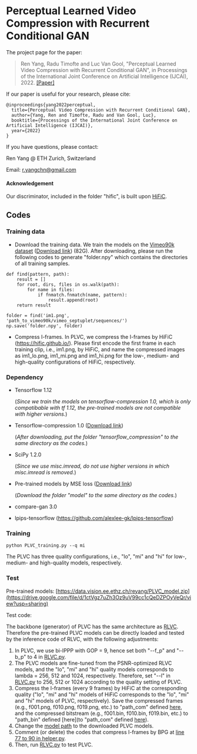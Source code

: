 # Perceptual Learned Video Compression with Recurrent Conditional GAN

The project page for the paper:

> Ren Yang, Radu Timofte and Luc Van Gool, "Perceptual Learned Video Compression with Recurrent Conditional GAN", in Processings of the International Joint Conference on Artificial Intelligence (IJCAI), 2022. [[Paper]](https://arxiv.org/abs/2109.03082)

If our paper is useful for your research, please cite:
```
@inproceedings{yang2022perceptual,
  title={Perceptual Video Compression with Recurrent Conditional GAN},
  author={Yang, Ren and Timofte, Radu and Van Gool, Luc},
  booktitle={Processings of the International Joint Conference on Artificial Intelligence (IJCAI)},
  year={2022}
}
```

If you have questions, please contact:

Ren Yang @ ETH Zurich, Switzerland   

Email: r.yangchn@gmail.com

#### Acknowledgement

Our discriminator, included in the folder "hific", is built upon [HiFiC](https://hific.github.io/).

## Codes

### Training data

- Download the training data. We train the models on the [Vimeo90k dataset](https://github.com/anchen1011/toflow) ([Download link](http://data.csail.mit.edu/tofu/dataset/vimeo_septuplet.zip)) (82G). After downloading, please run the following codes to generate "folder.npy" which contains the directories of all training samples.
```
def find(pattern, path):
    result = []
    for root, dirs, files in os.walk(path):
        for name in files:
            if fnmatch.fnmatch(name, pattern):
                result.append(root)
    return result

folder = find('im1.png', 'path_to_vimeo90k/vimeo_septuplet/sequences/')
np.save('folder.npy', folder)
```

- Compress I-frames. In PLVC, we compress the I-frames by HiFiC (https://hific.github.io/). Please first encode the first frame in each training clip, i.e., im1.png, by HiFiC, and name the compressed images as im1_lo.png, im1_mi.png and im1_hi.png for the low-, medium- and high-quality configurations of HiFiC, respectively.

### Dependency

- Tensorflow 1.12
  
  (*Since we train the models on tensorflow-compression 1.0, which is only compatibable with tf 1.12, the pre-trained models are not compatible with higher versions.*)

- Tensorflow-compression 1.0 ([Download link](https://github.com/tensorflow/compression/releases/tag/v1.0))

  (*After downloading, put the folder "tensorflow_compression" to the same directory as the codes.*)
  
- SciPy 1.2.0

  (*Since we use misc.imread, do not use higher versions in which misc.imread is removed.*)
  
 - Pre-trained models by MSE loss ([Download link](https://data.vision.ee.ethz.ch/reyang/model.zip))
 
      (*Download the folder "model" to the same directory as the codes.*)
  
 - compare-gan 3.0
 
 - lpips-tensorflow (https://github.com/alexlee-gk/lpips-tensorflow)
 
### Training
 
```
python PLVC_training.py --q mi
```

The PLVC has three quality configurations, i.e., "lo", "mi" and "hi" for low-, medium- and high-quality models, respectively.

### Test

Pre-trained models: [https://data.vision.ee.ethz.ch/reyang/PLVC_model.zip](https://drive.google.com/file/d/1ctVgz7uZh3Oz9uV99cc1cQeDZPOyVeQr/view?usp=sharing)

Test code: 

The backbone (generator) of PLVC has the same architecture as [RLVC](https://github.com/RenYang-home/RLVC/). Therefore the pre-trained PLVC models can be directly loaded and tested by the inference code of RLVC, with the following adjustments:

1. In PLVC, we use bi-IPPP with GOP = 9, hence set both "--f_p" and "--b_p" to 4 in [RLVC.py](https://github.com/RenYang-home/RLVC/blob/master/RLVC.py#L8).
2. The PLVC models are fine-tuned from the PSNR-optimized RLVC models, and the "lo", "mi" and "hi" quality models corresponds to lambda = 256, 512 and 1024, respectively. Therefore, set "--l" in [RLVC.py](https://github.com/RenYang-home/RLVC/blob/master/RLVC.py#L14) to 256, 512 or 1024 according to the quality setting of PLVC.
3. Compress the I-frames (every 9 frames) by HiFiC at the corresponding quality ("lo", "mi" and "hi" models of HiFiC corresponds to the "lo", "mi" and "hi" models of PLVC, respectively). Save the compressed frames (e.g., f001.png, f010.png, f019.png, etc.) to "path_com" defined [here](https://github.com/RenYang-home/RLVC/blob/master/helper.py#L29), and the compressed bitstream (e.g., f001.bin, f010.bin, f019.bin, etc.) to "path_bin" defined [here](to "path_com" defined [here](https://github.com/RenYang-home/RLVC/blob/master/helper.py#L29)).
4. Change the [model path](https://github.com/RenYang-home/RLVC/blob/master/Recurrent_AutoEncoder.py#L114) to the downloaded PLVC models.
5. Comment (or delete) the codes that compress I-frames by BPG at [line 77 to 90 in helper.py](https://github.com/RenYang-home/RLVC/blob/master/helper.py#L77).
6. Then, run [RLVC.py](https://github.com/RenYang-home/RLVC/blob/master/RLVC.py) to test PLVC.

